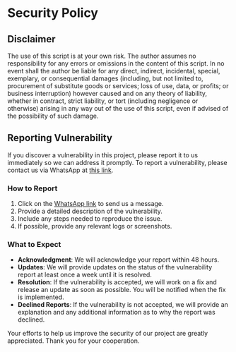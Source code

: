 # Security Policy

## Disclaimer
The use of this script is at your own risk. The author assumes no responsibility for any errors or omissions in the content of this script. In no event shall the author be liable for any direct, indirect, incidental, special, exemplary, or consequential damages (including, but not limited to, procurement of substitute goods or services; loss of use, data, or profits; or business interruption) however caused and on any theory of liability, whether in contract, strict liability, or tort (including negligence or otherwise) arising in any way out of the use of this script, even if advised of the possibility of such damage.

## Reporting Vulnerability

If you discover a vulnerability in this project, please report it to us immediately so we can address it promptly. To report a vulnerability, please contact us via WhatsApp at [this link](https://api.whatsapp.com/send/?phone=6282113791904).

### How to Report

1. Click on the [WhatsApp link](https://api.whatsapp.com/send/?phone=6282113791904) to send us a message.
2. Provide a detailed description of the vulnerability.
3. Include any steps needed to reproduce the issue.
4. If possible, provide any relevant logs or screenshots.

### What to Expect

- **Acknowledgment**: We will acknowledge your report within 48 hours.
- **Updates**: We will provide updates on the status of the vulnerability report at least once a week until it is resolved.
- **Resolution**: If the vulnerability is accepted, we will work on a fix and release an update as soon as possible. You will be notified when the fix is implemented.
- **Declined Reports**: If the vulnerability is not accepted, we will provide an explanation and any additional information as to why the report was declined.

Your efforts to help us improve the security of our project are greatly appreciated. Thank you for your cooperation.
